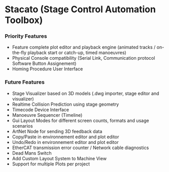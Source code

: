 # Stacato (Stage Control Automation Toolbox)

### Priority Features
- Feature complete plot editor and playback engine (animated tracks / on-the-fly playback start or catch-up, timed manoeuvres)
- Physical Console compatibility (Serial Link, Communication protocol Software Button Assignement)
- Homing Procedure User Interface

### Future Features
- Stage Visualizer based on 3D models (.dwg importer, stage editor and visualizer)
- Realtime Collision Prediction using stage geometry
- Timecode Device Interface
- Manoeuvre Sequencer (Timeline)
- Gui Layout Modes for different screen counts, formats and usage scenarios
- ArtNet Node for sending 3D feedback data
- Copy/Paste in environnement editor and plot editor
- Undo/Redo in environnement editor and plot editor
- EtherCAT transmission error counter / Network cable diagnostics
- Dead Mans Switch
- Add Custom Layout System to Machine View
- Support for multiple Plots per project
